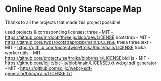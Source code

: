 # Online Read Only Starscape Map

Thanks to all the projects that made this project possible!

used projects & corresponding licenses:
    three - MIT - <https://github.com/mrdoob/three.js/blob/dev/LICENSE>
    bootstrap - MIT - <https://github.com/twbs/bootstrap/blob/main/LICENSE>
    troika three text - MIT - <https://github.com/protectwise/troika/blob/main/LICENSE>
    troika worker utils - MIT - <https://github.com/protectwise/troika/blob/main/LICENSE>
    bidi js - MIT - <https://github.com/lojjic/bidi-js/blob/main/LICENSE.txt>
    webgl sdf generator - MIT - <https://github.com/lojjic/webgl-sdf-generator/blob/main/LICENSE.txt>
